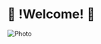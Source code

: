 # :dancer: !Welcome!  :dancer:





![Photo](https://s3.ap-northeast-2.amazonaws.com/elasticbeanstalk-ap-northeast-2-176213403491/media/magazine_img/magazine_280/5-3-%EC%8D%B8%EB%84%A4%EC%9D%BC.jpg)

